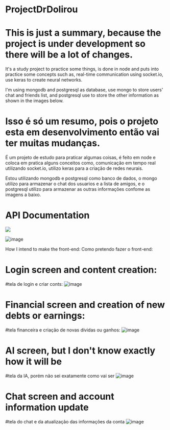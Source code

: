 # ProjectDrDolirou
# This is just a summary, because the project is under development so there will be a lot of changes.

It's a study project to practice some things,
is done in node and puts into practice some concepts such as,
real-time communication using socket.io,
use keras to create neural networks.

I'm using mongodb and postgresql as database,
use mongo to store users' chat and friends list,
and postgresql use to store the other information as shown in the images below.

# Isso é só um resumo, pois o projeto esta em desenvolvimento então vai ter muitas mudanças.

É um projeto de estudo para praticar algumas coisas, 
é feito em node e coloca em pratica alguns conceitos como, 
comunicação em tempo real utilizando socket.io, 
utilizo keras para a criação de redes neurais.  

Estou utilizando mongodb e postgresql como banco de dados, 
o mongo utilizo para armazenar o chat dos usuarios e a lista de amigos, 
e o postgresql utilizo  para armazenar as outras informações confome as imagens a baixo.

# API Documentation
![](https://documenter.getpostman.com/view/14756285/UzBmLSJc#intro)


![image](https://user-images.githubusercontent.com/36746073/174398668-28ea6e51-2f93-4065-b0ff-1fb50e596d00.png)

How I intend to make the front-end:
Como pretendo fazer o front-end:

# Login screen and content creation:
#tela de login e criar conts:
![image](https://user-images.githubusercontent.com/36746073/174398965-19c7a3ec-4065-43db-8c52-3e57ac1c3c7a.png)

# Financial screen and creation of new debts or earnings:
#tela financeira e criação de novas dívidas ou ganhos:
![image](https://user-images.githubusercontent.com/36746073/174399105-0a714a97-e364-49e3-94bf-5b0b38fb0340.png)


# AI screen, but I don't know exactly how it will be
#tela da IA, porém não sei exatamente como vai ser
![image](https://user-images.githubusercontent.com/36746073/174399344-bcff7b53-e28a-4d7a-bafe-e61f042ee8e8.png)

# Chat screen and account information update
#tela do chat e da atualização das informações da conta
![image](https://user-images.githubusercontent.com/36746073/174399485-08a9e08d-1e0c-4a15-bc2d-f52f720bc2b0.png)


